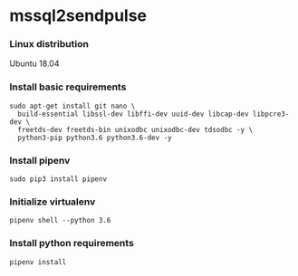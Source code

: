 # mssql2sendpulse

### Linux distribution
Ubuntu 18.04

### Install basic requirements
```
sudo apt-get install git nano \
  build-essential libssl-dev libffi-dev uuid-dev libcap-dev libpcre3-dev \
  freetds-dev freetds-bin unixodbc unixodbc-dev tdsodbc -y \
  python3-pip python3.6 python3.6-dev -y
```

### Install pipenv
```
sudo pip3 install pipenv
```

### Initialize virtualenv
```
pipenv shell --python 3.6
```

### Install python requirements
```
pipenv install
```
